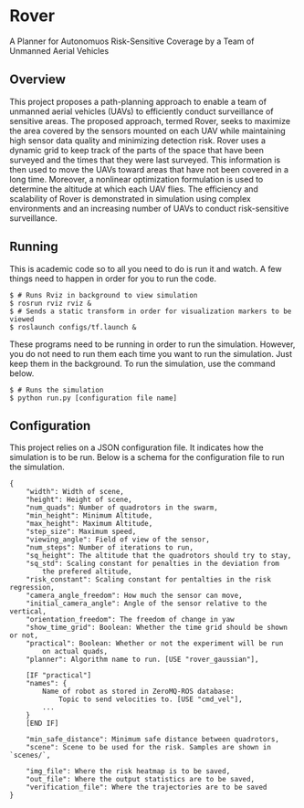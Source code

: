 Rover
=====

A Planner for Autonomuos Risk-Sensitive Coverage by a Team of Unmanned Aerial Vehicles

## Overview
This project proposes a path-planning approach
to enable a team of unmanned aerial vehicles (UAVs) to
efficiently conduct surveillance of sensitive areas. The proposed
approach, termed Rover, seeks to maximize the area covered by the
sensors mounted on each UAV while maintaining high sensor
data quality and minimizing detection risk. Rover uses a
dynamic grid to keep track of the parts of the space that have
been surveyed and the times that they were last surveyed. This
information is then used to move the UAVs toward areas that
have not been covered in a long time. Moreover, a nonlinear
optimization formulation is used to determine the altitude at
which each UAV flies. The efficiency and scalability of Rover
is demonstrated in simulation using complex environments
and an increasing number of UAVs to conduct risk-sensitive
surveillance.

## Running
This is academic code so to all you need to do is run it and watch. A few things need
to happen in order for you to run the code.

    $ # Runs Rviz in background to view simulation
    $ rosrun rviz rviz &
    $ # Sends a static transform in order for visualization markers to be viewed
    $ roslaunch configs/tf.launch &
    
These programs need to be running in order to run the simulation. However, you do not
need to run them each time you want to run the simulation. Just keep them in the background.
To run the simulation, use the command below.

    $ # Runs the simulation
    $ python run.py [configuration file name]
    
## Configuration
This project relies on a JSON configuration file. It indicates how the simulation is to be run.
Below is a schema for the configuration file to run the simulation.

```
{
    "width": Width of scene,
    "height": Height of scene,
    "num_quads": Number of quadrotors in the swarm,
    "min_height": Minimum Altitude,
    "max_height": Maximum Altitude,
    "step_size": Maximum speed,
    "viewing_angle": Field of view of the sensor,
    "num_steps": Number of iterations to run,
    "sq_height": The altitude that the quadrotors should try to stay,
    "sq_std": Scaling constant for penalties in the deviation from 
        the prefered altitude,
    "risk_constant": Scaling constant for pentalties in the risk regression,
    "camera_angle_freedom": How much the sensor can move,
    "initial_camera_angle": Angle of the sensor relative to the vertical,
    "orientation_freedom": The freedom of change in yaw
    "show_time_grid": Boolean: Whether the time grid should be shown or not,
    "practical": Boolean: Whether or not the experiment will be run 
        on actual quads,
    "planner": Algorithm name to run. [USE "rover_gaussian"],

    [IF "practical"]
    "names": {
        Name of robot as stored in ZeroMQ-ROS database: 
            Topic to send velocities to. [USE "cmd_vel"],
        ...
    }
    [END IF]

    "min_safe_distance": Minimum safe distance between quadrotors,
    "scene": Scene to be used for the risk. Samples are shown in `scenes/`,

    "img_file": Where the risk heatmap is to be saved,
    "out_file": Where the output statistics are to be saved,
    "verification_file": Where the trajectories are to be saved
}
```
